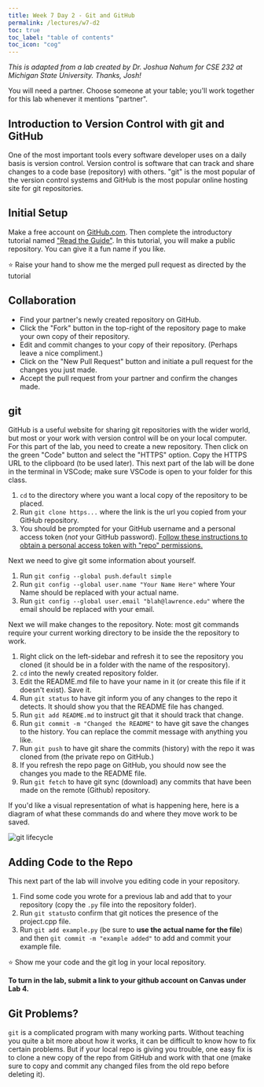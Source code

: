 ```yaml
---
title: Week 7 Day 2 - Git and GitHub
permalink: /lectures/w7-d2
toc: true
toc_label: "table of contents"
toc_icon: "cog"
---
```


_This is adapted from a lab created by Dr. Joshua Nahum for CSE 232 at Michigan State University. Thanks, Josh!_

You will need a partner. Choose someone at your table; you'll work together for this lab whenever it mentions "partner". 

## Introduction to Version Control with git and GitHub
One of the most important tools every software developer uses on a daily basis is version control.
Version control is software that can track and share changes to a code base (repository) with others.
"git" is the most popular of the version control systems and GitHub is the most popular online hosting site for git repositories.  


## Initial Setup
Make a free account on <a href="https://github.com/">GitHub.com</a>. 
Then complete the introductory tutorial named  <a href="https://guides.github.com/activities/hello-world/">"Read the Guide"</a>.
In this tutorial, you will make a public repository. You can give it a fun name if you like.

⭐ Raise your hand to show me the merged pull request as directed by the tutorial

## Collaboration

* Find your partner's newly created repository on GitHub.
* Click the "Fork" button in the top-right of the repository page to make your own copy of their repository.
* Edit and commit changes to your copy of their repository. (Perhaps leave a nice compliment.) 
* Click on the "New Pull Request" button and initiate a pull request for the changes you just made.
* Accept the pull request from your partner and confirm the changes made.


## git
GitHub is a useful website for sharing git repositories with the wider world, but most or your work with version control will be on your local computer.
For this part of the lab, you need to create a new repository.
Then click on the green "Code" button and select the "HTTPS" option. Copy the HTTPS URL to the clipboard (to be used later).
This next part of the lab will be done in the terminal in VSCode; make sure VSCode is open to your folder for this class.

1. `cd` to the directory where you want a local copy of the repository to be placed.
2. Run `git clone https...` where the link is the url you copied from your GitHub repository.
3. You should be prompted for your GitHub username and a personal access token (_not_ your GitHub password). [Follow these instructions to obtain a personal access token with "repo" permissions.](https://docs.github.com/en/authentication/keeping-your-account-and-data-secure/creating-a-personal-access-token)

Next we need to give git some information about yourself.

1. Run `git config --global push.default simple`
2. Run `git config --global user.name "Your Name Here"` where Your Name should be replaced with your actual name.
3. Run `git config --global user.email "blah@lawrence.edu"` where the email should be replaced with your email.

Next we will make changes to the repository. Note: most git commands require your current working directory to be inside the the repository to work.

1. Right click on the left-sidebar and refresh it to see the repository you cloned (it should be in a folder with the name of the respository).
2. `cd` into the newly created repository folder.
3. Edit the README.md file to have your name in it (or create this file if it doesn't exist). Save it.
4. Run `git status` to have git inform you of any changes to the repo it detects. It should show you that the README file has changed.
5. Run `git add README.md` to instruct git that it should track that change.
6. Run `git commit -m "Changed the README"` to have git save the changes to the history. You can replace the commit message with anything you like.
7. Run `git push` to have git share the commits (history) with the repo it was cloned from (the private repo on GitHub.)
8. If you refresh the repo page on GitHub, you should now see the changes you made to the README file.
8. Run `git fetch` to have git sync (download) any commits that have been made on the remote (Github) repository.

If you'd like a visual representation of what is happening here, here is a diagram of what these commands do and where they move work to be saved.

![git lifecycle](/CMSC-150-WT-23/assets/img/git-lifecycle.png)


## Adding Code to the Repo
This next part of the lab will involve you editing code in your repository.

1. Find some code you wrote for a previous lab and add that to your repository (copy the `.py` file into the repository folder).
2. Run `git status`to confirm that git notices the presence of the project.cpp file.
3. Run `git add example.py` (be sure to **use the actual name for the file**) and then `git commit -m "example added"` to add and commit your example file.

⭐ Show me your code and the git log in your local repository.

**To turn in the lab, submit a link to your github account on Canvas under Lab 4.**

## Git Problems?
`git` is a complicated program with many working parts. 
Without teaching you quite a bit more about how it works, it can be difficult to know how to fix certain problems.
But if your local repo is giving you trouble, one easy fix is to clone a new copy of the repo from GitHub and work with that one (make sure to copy and commit any changed files from the old repo before deleting it).